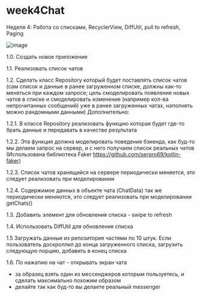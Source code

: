 # week4Chat

Неделя 4: Работа со списками, RecyclerView, DiffUtil, pull to refresh,
Paging

![image](https://user-images.githubusercontent.com/77270310/191953538-110fd70b-9024-4c3e-a1cd-2ee2058ac598.png)

1.0. Создать новое приложение

1.1. Реализовать список чатов

1.2. Сделать класс Repository который будет поставлять список чатов (сам
список и данные в ранее загруженном списке, должны как-то меняться при
каждом запросе; цель смоделировать появление новых чатов в списке и
смоделировать изменение (например кол-ва непрочитанных сообщений) уже
в ранее загруженных чатах, наполнять можно рандомными данными)
Дополнительно:

1.2.1. В классе Repository реализовать функцию которая будет где-то брать данные и передавать в качестве результата

1.2.2. Эта функция должна моделировать поведение бэкенда, как буд-то мы
делаем запрос на сервер, и с него получаем список реальных чатов (Использована библиотека Faker https://github.com/serpro69/kotlin-faker)

1.2.3. Список чатов хранящийся на сервере периодически меняется, это
следует реализовать при моделировании 

1.2.4. Содержимое данных в объекте чата (ChatData) так же периодически
меняются, это следует реализовать при моделировании getChats()

1.3. Добавить элемент для обновления списка - swipe to refresh

1.4. Использовать DiffUtil для обновления списка

1.5 Загружать данные из репозитория частями по 10 штук. Если
пользователь доскроллил до конца загруженного списка, загрузить
следующую порцию, добавить в конец списка

1.6. По нажатию на чат - открывать экран чата

- за образец взять один из мессенджеров которым пользуетесь, и сделать
максимально похожим образом
- делайте так как буд-то вы делаете реальный messenger
